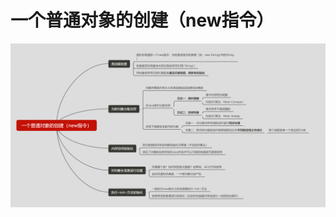 # 一个普通对象的创建（new指令）

![一个普通对象的创建](<https://github.com/Xer97/Java-MindMapping/blob/master/docs/JVM/pics/%E4%B8%80%E4%B8%AA%E6%99%AE%E9%80%9A%E5%AF%B9%E8%B1%A1%E7%9A%84%E5%88%9B%E5%BB%BA%EF%BC%88new%E6%8C%87%E4%BB%A4%EF%BC%89.png>)


